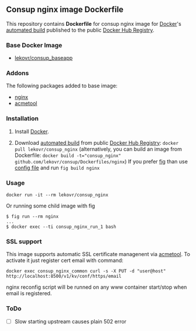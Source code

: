 ## Consup nginx image Dockerfile

This repository contains **Dockerfile** for consup nginx image
for [Docker](https://www.docker.com/)'s [automated build](https://registry.hub.docker.com/u/lekovr/consup_nginx/) 
published to the public [Docker Hub Registry](https://registry.hub.docker.com/).


### Base Docker Image

* [lekovr/consup_baseapp](https://registry.hub.docker.com/u/lekovr/consup_baseapp/)

### Addons

The following packages added to base image:

* [nginx](http://nginx.org/)
* [acmetool](https://github.com/hlandau/acme)

### Installation

1. Install [Docker](https://www.docker.com/).

2. Download [automated build](https://registry.hub.docker.com/u/lekovr/consup_nginx/) from public
 [Docker Hub Registry](https://registry.hub.docker.com/): `docker pull lekovr/consup_nginx`
   (alternatively, you can build an image from Dockerfile: `docker build -t="consup_nginx" github.com/lekovr/consup/Dockerfiles/nginx`)
   If you prefer [fig](http://www.fig.sh) than use [config file](https://github.com/LeKovr/consup/blob/master/fig.yml) and run `fig build nginx`

### Usage

    docker run -it --rm lekovr/consup_nginx

Or running some child image with fig

    $ fig run --rm nginx
    ...
    $ docker exec --ti consup_nginx_run_1 bash

### SSL support

This image supports automatic SSL certificate managenent via [acmetool](https://github.com/hlandau/acme).
To activate it just register cert email with command:
```
docker exec consup_nginx_common curl -s -X PUT -d "user@host" http://localhost:8500/v1/kv/conf/https/email
```
nginx reconfig script will be runned on any www container start/stop when email is registered.

### ToDo

* [ ] Slow starting upstream causes plain 502 error
